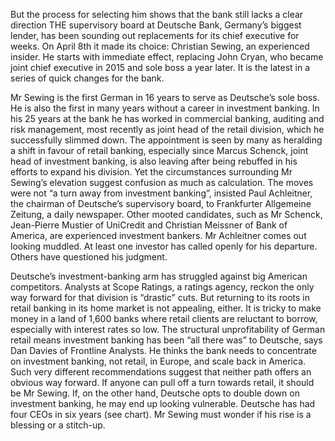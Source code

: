 But the process for selecting him shows that the bank still lacks a clear direction
THE supervisory board at Deutsche Bank, Germany’s biggest lender, has been sounding out replacements for its chief executive for weeks. On April 8th it made its choice: Christian Sewing, an experienced insider. He starts with immediate effect, replacing John Cryan, who became joint chief executive in 2015 and sole boss a year later. It is the latest in a series of quick changes for the bank.

Mr Sewing is the first German in 16 years to serve as Deutsche’s sole boss. He is also the first in many years without a career in investment banking. In his 25 years at the bank he has worked in commercial banking, auditing and risk management, most recently as joint head of the retail division, which he successfully slimmed down. The appointment is seen by many as heralding a shift in favour of retail banking, especially since Marcus Schenck, joint head of investment banking, is also leaving after being rebuffed in his efforts to expand his division.
Yet the circumstances surrounding Mr Sewing’s elevation suggest confusion as much as calculation. The moves were not “a turn away from investment banking”, insisted Paul Achleitner, the chairman of Deutsche’s supervisory board, to Frankfurter Allgemeine Zeitung, a daily newspaper. Other mooted candidates, such as Mr Schenck, Jean-Pierre Mustier of UniCredit and Christian Meissner of Bank of America, are experienced investment bankers. Mr Achleitner comes out looking muddled. At least one investor has called openly for his departure. Others have questioned his judgment.

Deutsche’s investment-banking arm has struggled against big American competitors. Analysts at Scope Ratings, a ratings agency, reckon the only way forward for that division is “drastic” cuts. But returning to its roots in retail banking in its home market is not appealing, either. It is tricky to make money in a land of 1,600 banks where retail clients are reluctant to borrow, especially with interest rates so low. The structural unprofitability of German retail means investment banking has been “all there was” to Deutsche, says Dan Davies of Frontline Analysts. He thinks the bank needs to concentrate on investment banking, not retail, in Europe, and scale back in America. Such very different recommendations suggest that neither path offers an obvious way forward.
If anyone can pull off a turn towards retail, it should be Mr Sewing. If, on the other hand, Deutsche opts to double down on investment banking, he may end up looking vulnerable. Deutsche has had four CEOs in six years (see chart). Mr Sewing must wonder if his rise is a blessing or a stitch-up.
